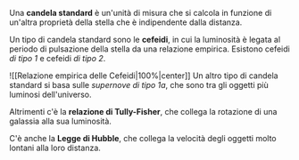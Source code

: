 Una **candela standard** è un'unità di misura che si calcola in funzione di un'altra proprietà della stella che è indipendente dalla distanza.

Un tipo di candela standard sono le **cefeidi**, in cui la luminosità è legata al periodo di pulsazione della stella da una relazione empirica. Esistono cefeidi *di tipo 1* e cefeidi *di tipo 2*.

![[Relazione empirica delle Cefeidi|100%|center]]
Un altro tipo di candela standard si basa sulle *supernove di tipo 1a*, che sono tra gli oggetti più luminosi dell'universo.

Altrimenti c'è la **relazione di Tully-Fisher**, che collega la rotazione di una galassia alla sua luminosità.

C'è anche la **Legge di Hubble**, che collega la velocità degli oggetti molto lontani alla loro distanza.